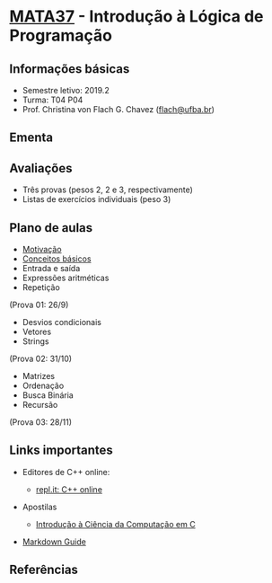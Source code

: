 # [MATA37](https://alunoweb.ufba.br/SiacWWW/ExibirEmentaPublico.do?cdDisciplina=MATA37&nuPerInicial=20071) - Introdução à Lógica de Programação

## Informações básicas

- Semestre letivo: 2019.2
- Turma: T04 P04
- Prof. Christina von Flach G. Chavez (flach@ufba.br)

## Ementa

## Avaliações

+ Três provas (pesos 2, 2 e 3, respectivamente)
+ Listas de exercícios individuais (peso 3)

## Plano de aulas
+ [Motivação](turtleacademy)
+ [Conceitos básicos](algoritmo.md)
+ Entrada e saída
+ Expressões aritméticas
+ Repetição

(Prova 01: 26/9)

+ Desvios condicionais
+ Vetores
+ Strings

(Prova 02: 31/10)

+ Matrizes
+ Ordenação
+ Busca Binária
+ Recursão

(Prova 03: 28/11)


## Links importantes

+ Editores de C++ online:
   - [repl.it: C++ online](https://repl.it/languages/cpp)

+ Apostilas
   - [Introdução à Ciência da Computação em C](https://www.ime.usp.br/~hitoshi/introducao/)

- [Markdown Guide](https://www.markdownguide.org/basic-syntax/)

## Referências


